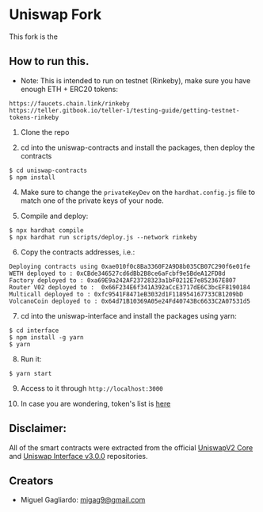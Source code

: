 # Uniswap Fork

This fork is the 

## How to run this.

* Note: This is intended to run on testnet (Rinkeby), make sure you have enough ETH + ERC20 tokens:
```
https://faucets.chain.link/rinkeby
https://teller.gitbook.io/teller-1/testing-guide/getting-testnet-tokens-rinkeby
```

1. Clone the repo

2. cd into the uniswap-contracts and install the packages, then deploy the contracts
```
$ cd uniswap-contracts
$ npm install
```

4. Make sure to change the `privateKeyDev` on the `hardhat.config.js` file to match one of the private keys of your node.

5. Compile and deploy:
```
$ npx hardhat compile
$ npx hardhat run scripts/deploy.js --network rinkeby
```

6. Copy the contracts addresses, i.e.:
```
Deploying contracts using 0xae010f0c8Ba3360F2A9D8b035CB07C290f6e01fe
WETH deployed to : 0xCBde346527cd6dBb2B8ce6aFcbf9e5BdeA12FD8d
Factory deployed to : 0xa69E9a242AF23728323a1bF0212E7e852367E807
Router V02 deployed to :  0x66F234E6f341A392aCcE3717dE6C3bcEF8190184
Multicall deployed to : 0xfc9541F8471eB3032d1F118954167733CB1209bD
VolcanoCoin deployed to : 0x64d71B10369A05e24Fd40743Bc6633C2A07531d5
```

7. cd into the uniswap-interface and install the packages using yarn:
```
$ cd interface
$ npm install -g yarn
$ yarn
```

8. Run it:
``` 
$ yarn start
```

9. Access to it through `http://localhost:3000`

10. In case you are wondering, token's list is [here](https://gist.github.com/mgagliardo/954679e483076e9615c8bae039560943)

## Disclaimer:

All of the smart contracts were extracted from the official [UniswapV2 Core](https://github.com/Uniswap/v2-core) and [Uniswap Interface v3.0.0](https://github.com/Uniswap/interface/tree/v3.0.0) repositories.

## Creators
* Miguel Gagliardo: <migag9@gmail.com>
